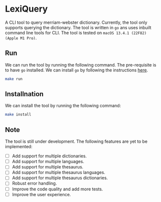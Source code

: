 # LexiQuery
 A CLI tool to query merriam-webster dictionary. Currently, the tool only supports querying the dictionary. The tool is written in `go` ans uses inbuilt command line tools for CLI. The tool is tested on `macOS 13.4.1 (22F82) (Apple M1 Pro)`.

## Run
We can run the tool by running the following command. The pre-requisite is to have `go` installed.
We can install `go` by following the instructions [here](https://golang.org/doc/install).
```bash
make run
```

## Installnation
We can install the tool by running the following command:
```bash
make install
```


## Note
The tool is still under development. The following features are yet to be implemented:
- [ ] Add support for multiple dictionaries.
- [ ] Add support for multiple languages.
- [ ] Add support for multiple thesaurus.
- [ ] Add support for multiple thesaurus languages.
- [ ] Add support for multiple thesaurus dictionaries.
- [ ] Robust error handling.
- [ ] Improve the code quality and add more tests.
- [ ] Improve the user experience.